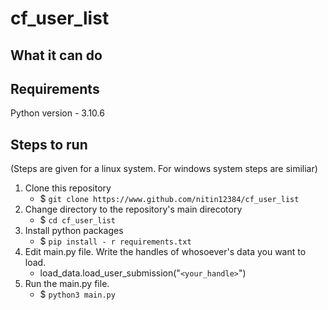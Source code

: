 # cf_user_list

## What it can do 

## Requirements
Python version - 3.10.6

## Steps to run 
(Steps are given for a linux system. For windows system steps are similiar)
1. Clone this repository
    - $ `git clone https://www.github.com/nitin12384/cf_user_list` 
2. Change directory to the repository's main direcotory
    - $ `cd cf_user_list`
3. Install python packages
    - $ `pip install - r requirements.txt`
4. Edit main.py file. Write the handles of whosoever's data you want to load.
    - load_data.load_user_submission("`<your_handle>`")
5. Run the main.py file.
    - $ `python3 main.py`
